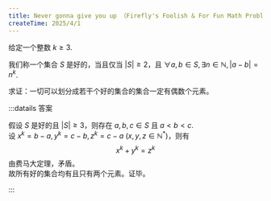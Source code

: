 ```yaml
---
title: Never gonna give you up （Firefly's Foolish & For Fun Math Problems / FFFFMP 20250401）
createTime: 2025/4/1
---
```


给定一个整数 $k \ge 3$.

我们称一个集合 $S$ 是好的，当且仅当 $|S|\ge2$，且 $\forall a, b \in S, \exists n\in\mathbb{N}, |a-b| = n^k$.

求证：一切可以划分成若干个好的集合的集合一定有偶数个元素。

:::datails 答案

假设 $S$ 是好的且 $|S|\ge3$，则存在 $a, b, c \in S$ 且 $a<b<c$.  
设 $x^k=b-a, y^k=c-b, z^k=c-a ~(x,y,z\in\mathbb{N}^*)$，则有
$$x^k+y^k=z^k$$
由费马大定理，矛盾。  
故所有好的集合均有且只有两个元素。证毕。

:::
